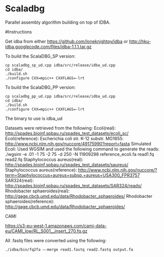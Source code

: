 # Scaladbg
Parallel assembly algorithm building on top of IDBA. 

#Instructions

Get idba from either https://github.com/loneknightpy/idba or http://hku-idba.googlecode.com/files/idba-1.1.1.tar.gz

To build the ScalaDBG_SP version:

    cp scaladbg_sp_ud.cpp idba/src/release/idba_ud.cpp
    cd idba/
    ./build.sh   
    ./configure CXX=mpic++ CXXFLAGS=-lrt

To build the ScalaDBG_PP version:

    cp scaladbg_pp_ud.cpp idba/src/release/idba_ud.cpp
    cd idba/
    ./build.sh   
    ./configure CXX=mpic++ CXXFLAGS=-lrt

The binary to use is idba_ud

Datasets were retrieved from the following:
Ecoli(real): http://spades.bioinf.spbau.ru/spades_test_datasets/ecoli_sc/
Ecoli(reference): Escherichia coli str. K-12 substr. MG1655: http://www.ncbi.nlm.nih.gov/nuccore/49175990?report=fasta
Simulated Ecoli: Used WGSIM and used the following command to generate the reads: ./wgsim -e .01 -1 75 -2 75 -d 250 -N 11909298 reference_ecoli.fa read1.fq read2.fq
Staphylococcus aureus(real): http://spades.bioinf.spbau.ru/spades_test_datasets/saureus/
Staphylococcus aureus(reference): http://www.ncbi.nlm.nih.gov/nuccore/?term=Staphylococcus+aureus+subsp.+aureus+USA300_FPR3757
SAR324(real): http://spades.bioinf.spbau.ru/spades_test_datasets/SAR324/reads/
Rhodobacter sphaeroides(real): http://gage.cbcb.umd.edu/data/Rhodobacter_sphaeroides/
Rhodobacter sphaeroides(reference): http://gage.cbcb.umd.edu/data/Rhodobacter_sphaeroides/
 

CAMI 

https://s3-eu-west-1.amazonaws.com/cami-data-eu/CAMI_low/RL_S001__insert_270.fq.gz


All .fastq files were converted using the following:

    ./idba/bin/fq2fa —-merge read1.fastq read2.fastq output.fa
